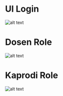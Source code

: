 # UI Login
![alt text](https://github.com/adesulaiman/UI_UX_ML_Python/login.png)
# Dosen Role
![alt text](https://github.com/adesulaiman/UI_UX_ML_Python/dosen.png)
# Kaprodi Role
![alt text](https://github.com/adesulaiman/UI_UX_ML_Python/kaprodi.png)